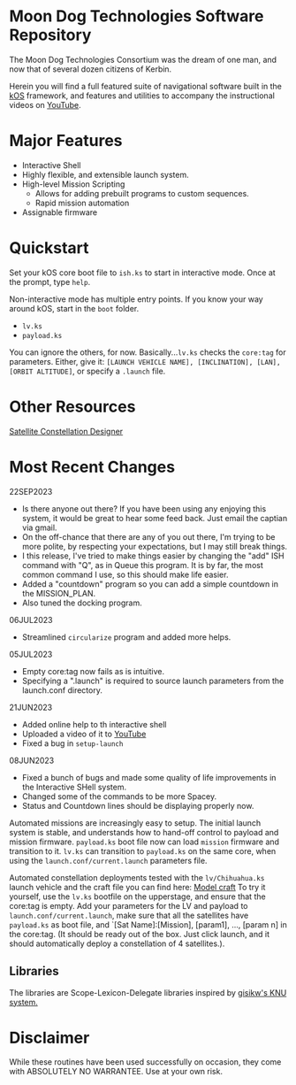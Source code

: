 Moon Dog Technologies Software Repository
===========================
The Moon Dog Technologies Consortium was the dream of one man, and now that of several dozen citizens of Kerbin.

Herein you will find a full featured suite of navigational software built in the [kOS](https://KSP-KOS.github.io/KOS) framework, and features and utilities to accompany the instructional videos on [YouTube](https://www.youtube.com/channel/UCXrQZx4C1a3GPn7DXkyWhfw).

Major Features
==============
  - Interactive Shell 
  - Highly flexible, and extensible launch system.
  - High-level Mission Scripting
    - Allows for adding prebuilt programs to custom sequences.
    - Rapid mission automation
  - Assignable firmware

Quickstart
==========

Set your kOS core boot file to `ish.ks` to start in interactive mode.  Once at the prompt, type `help`.

Non-interactive mode has multiple entry points.  If you know your way around kOS, start in the `boot` folder.
  - `lv.ks`
  - `payload.ks`

You can ignore the others, for now.
Basically...`lv.ks` checks the `core:tag` for parameters.  Either, give it: `[LAUNCH VEHICLE NAME], [INCLINATION], [LAN], [ORBIT ALTITUDE]`, or specify a `.launch` file.

Other Resources
===============
[Satellite Constellation Designer](https://docs.google.com/spreadsheets/d/1LfuaOlbYhqdkZ5u4zmiUqkcERuGFl3m6GwSdb_gjIsI/edit?usp=sharing)


Most Recent Changes
==================
22SEP2023
 - Is there anyone out there?  If you have been using any enjoying this system, it would be great to hear some feed back.  Just email the captian via gmail.
 - On the off-chance that there are any of you out there, I'm trying to be more polite, by respecting your expectations, but I may still break things.
 - I this release, I've tried to make things easier by changing the "add" ISH command with "Q", as in Queue this program.  It is by far, the most common command I use, so this should make life easier.
 - Added a "countdown" program so you can add a simple countdown in the MISSION_PLAN.
 - Also tuned the docking program.
 
06JUL2023
 - Streamlined `circularize` program and added more helps.

05JUL2023
 - Empty core:tag now fails as is intuitive.  
 - Specifying a "<name>.launch" is required to source launch parameters from the launch.conf directory.

21JUN2023
 - Added online help to th interactive shell
 - Uploaded a video of it to [YouTube](https://youtu.be/8KXW-6Rhv8E)
 - Fixed a bug in `setup-launch`

08JUN2023
 - Fixed a bunch of bugs and made some quality of life improvements in the Interactive SHell system.
 - Changed some of the commands to be more Spacey.
 - Status and Countdown lines should be displaying properly now.
 
Automated missions are increasingly easy to setup.  The initial launch system is stable, and understands how to hand-off control to payload and mission firmware.
`payload.ks` boot file now can load `mission` firmware and transition to it.  `lv.ks` can transition to `payload.ks` on the same core, when using the `launch.conf/current.launch` parameters file.

Automated constellation deployments tested with the `lv/Chihuahua.ks` launch vehicle and the craft file you can find here: 
[Model craft](https://kerbalx.com/yehoodig/Mayflower-Constellation-LC)
To try it yourself, use the `lv.ks` bootfile on the upperstage, and ensure that the core:tag is empty.  Add your parameters for the LV and payload to `launch.conf/current.launch`, make sure that all the satellites have `payload.ks` as boot file, and `[Sat Name]:[Mission], [param1], ..., [param n] in the core:tag.  (It should be ready out of the box.  Just click launch, and it should automatically deploy a constellation of 4 satellites.).



Libraries
---------
The libraries are Scope-Lexicon-Delegate libraries inspired by [gisikw's KNU system.](https://www.youtube.com/watch?v=cqtMpk2GaIY&list=PLb6UbFXBdbCrvdXVgY_3jp5swtvW24fYv&index=44)


Disclaimer
==========
While these routines have been used successfully on occasion, they come with ABSOLUTELY NO WARRANTEE.  Use at your own risk.
